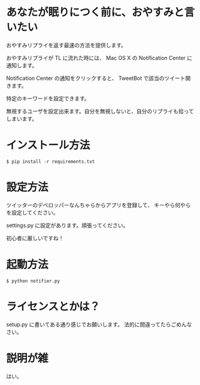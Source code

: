 # あなたが眠りにつく前に、おやすみと言いたい

おやすみリプライを返す最速の方法を提供します。

おやすみリプライが TL に流れた時には、
Mac OS X の Notification Center に通知します。

Notification Center の通知をクリックすると、
TweetBot で該当のツイート開きます。

特定のキーワードを設定できます。

無視するユーザを設定出来ます。自分を無視しないと、自分のリプライも拾ってしまいます。

# インストール方法

```
$ pip install -r requirements.txt
```

# 設定方法

ツイッターのデベロッパーなんちゃらからアプリを登録して、
キーやら何やらを設定してください。

settings.py に設定があります。頑張ってください。

初心者に厳しいですね！

# 起動方法

```
$ python notifier.py
```

# ライセンスとかは？

setup.py に書いてある通り感じでお願いします。
法的に間違ってたらごめんなさい。


# 説明が雑

はい。
